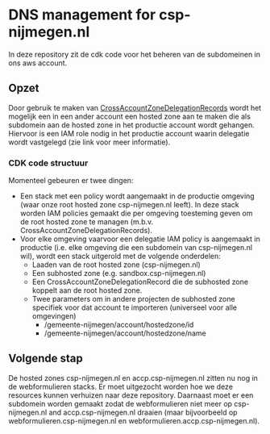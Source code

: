 # DNS management for csp-nijmegen.nl

In deze repository zit de cdk code voor het beheren van de subdomeinen in ons aws account.

## Opzet
Door gebruik te maken van [CrossAccountZoneDelegationRecords](https://docs.aws.amazon.com/cdk/api/v2/docs/aws-cdk-lib.aws_route53.CrossAccountZoneDelegationRecord.html) wordt het mogelijk een in een ander account een hosted zone aan te maken die als subdomein aan de hosted zone in het productie account wordt gehangen. Hiervoor is een IAM role nodig in het productie account waarin delegatie wordt vastgelegd (zie link voor meer informatie).

### CDK code structuur
Momenteel gebeuren er twee dingen:
- Een stack met een policy wordt aangemaakt in de productie omgeving (waar onze root hosted zone csp-nijmegen.nl leeft). In deze stack worden IAM policies gemaakt die per omgeving toesteming geven om de root hosted zone te managen (m.b.v. CrossAccountZoneDelegationRecords).
- Voor elke omgeving vaarvoor een delegatie IAM policy is aangemaakt in productie (i.e. elke omgeving die een subdomein van csp-nijmegen.nl wil), wordt een stack uitgerold met de volgende onderdelen:
    - Laaden van de root hosted zone (csp-nijmegen.nl)
    - Een subhosted zone (e.g. sandbox.csp-nijmegen.nl)
    - Een CrossAccountZoneDelegationRecord die de subhosted zone koppelt aan de root hosted zone.
    - Twee parameters om in andere projecten de subhosted zone specifiek voor dat account te importeren (universeel voor alle omgevingen)
        - /gemeente-nijmegen/account/hostedzone/id
        - /gemeente-nijmegen/account/hostedzone/name

## Volgende stap
De hosted zones csp-nijmegen.nl en accp.csp-nijmegen.nl zitten nu nog in de webformulieren stacks. Er moet uitgezocht worden hoe we deze resources kunnen verhuizen naar deze repository. Daarnaast moet er een subdomein worden gemaakt zodat de webformulieren niet meer op csp-nijmegen.nl and accp.csp-nijmegen.nl draaien (maar bijvoorbeeld op webformulieren.csp-nijmegen.nl en webformulieren.accp.csp-nijmegen.nl). 


